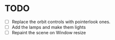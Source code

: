 # TODO
- [ ] Replace the orbit controls with pointerlook ones.
- [ ] Add the lamps and make them lights
- [ ] Repaint the scene on Window resize

